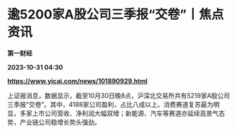 # 逾5200家A股公司三季报“交卷”丨焦点资讯
**第一财经**

**2023-10-31 04:30**

**https://www.yicai.com/news/101890929.html**

上证报消息，数据显示，截至10月30日晚8点，沪深北交易所共有5219家A股公司三季报“交卷”。其中，4188家公司盈利，占比八成以上。消费赛道复苏最为明显，多家上市公司营收、净利润大幅双增；新能源、汽车等赛道亦延续高景气态势，产业链公司稳增长势头强劲。